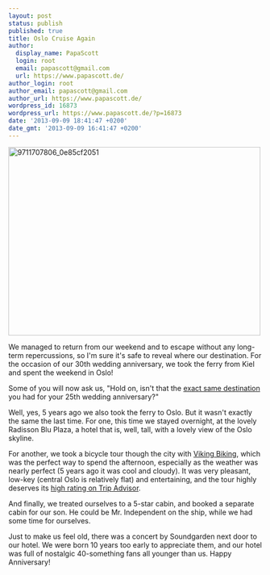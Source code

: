 ```yaml
---
layout: post
status: publish
published: true
title: Oslo Cruise Again
author:
  display_name: PapaScott
  login: root
  email: papascott@gmail.com
  url: https://www.papascott.de/
author_login: root
author_email: papascott@gmail.com
author_url: https://www.papascott.de/
wordpress_id: 16873
wordpress_url: https://www.papascott.de/?p=16873
date: '2013-09-09 18:41:47 +0200'
date_gmt: '2013-09-09 16:41:47 +0200'
---
```

<p><a href="/wordpress/wp-content/uploads/2013/09/9711707806_0e85cf2051.jpg"><img src="https://res.cloudinary.com/papascott/image/upload/wordpress/wp-content/uploads/2013/09/9711707806_0e85cf2051.jpg" alt="9711707806_0e85cf2051" width="500" height="374" class="aligncenter size-full wp-image-16876" /></a></p>
<p>We managed to return from our weekend and to escape without any long-term repercussions, so I'm sure it's safe to reveal where our destination. For the occasion of our 30th wedding anniversary, we took the ferry from Kiel and spent the weekend in Oslo!</p>
<p>Some of you will now ask us, "Hold on, isn't that the <a href="/archives/2008/09/08/oslo-cruise/">exact same destination</a> you had for your 25th wedding anniversary?"</p>
<p>Well, yes, 5 years ago we also took the ferry to Oslo. But it wasn't exactly the same the last time. For one, this time we stayed overnight, at the lovely Radisson Blu Plaza, a hotel that is, well, tall, with a lovely view of the Oslo skyline.</p>
<p>For another, we took a bicycle tour though the city with <a href="http://vikingbikingoslo.com/" title="Viking Biking">Viking Biking</a>, which was the perfect way to spend the afternoon, especially as the weather was nearly perfect (5 years ago it was cool and cloudy). It was very pleasant, low-key (central Oslo is relatively flat) and entertaining, and the tour highly deserves its <a href="http://www.tripadvisor.com/Attraction_Review-g190479-d2697659-Reviews-Viking_Biking-Oslo_Eastern_Norway.html#REVIEWS">high rating on Trip Advisor</a>.</p>
<p>And finally, we treated ourselves to a 5-star cabin, and booked a separate cabin for our son. He could be Mr. Independent on the ship, while we had some time for ourselves. </p>
<p>Just to make us feel old, there was a concert by Soundgarden next door to our hotel. We were born 10 years too early to appreciate them, and our hotel was full of nostalgic 40-something fans all younger than us. Happy Anniversary!</p>
